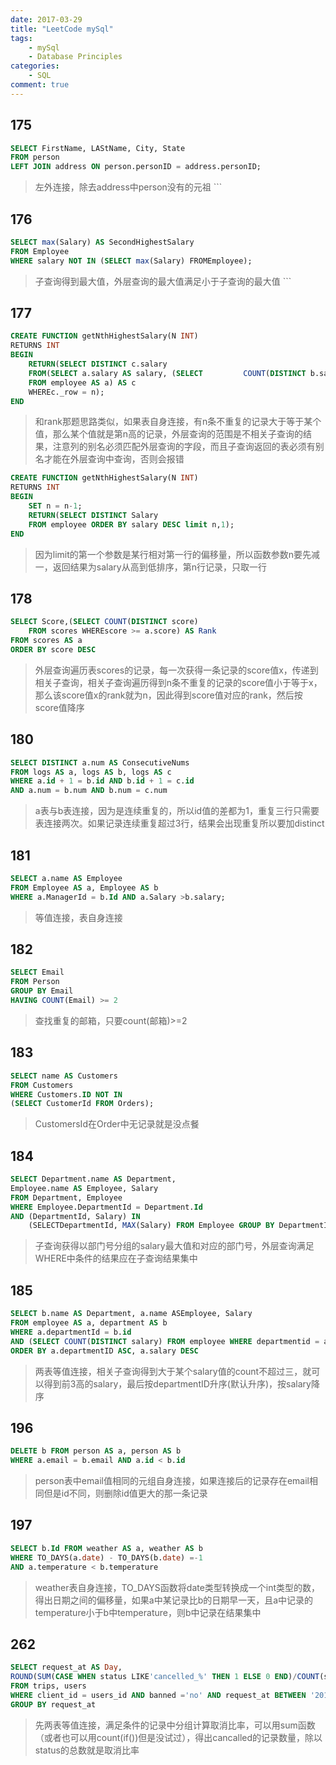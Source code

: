 ```yaml
---
date: 2017-03-29
title: "LeetCode mySql"
tags:
    - mySql
    - Database Principles
categories:
    - SQL
comment: true
---
```


## 175 
```SQL  
SELECT FirstName, LAStName, City, State
FROM person 
LEFT JOIN address ON person.personID = address.personID;
```
> 左外连接，除去address中person没有的元祖 ```  

## 176 
```SQL
SELECT max(Salary) AS SecondHighestSalary
FROM Employee 
WHERE salary NOT IN (SELECT max(Salary) FROMEmployee);
```
> 子查询得到最大值，外层查询的最大值满足小于子查询的最大值 ```  

## 177 
```SQL
CREATE FUNCTION getNthHighestSalary(N INT)
RETURNS INT
BEGIN
	RETURN(SELECT DISTINCT c.salary
	FROM(SELECT a.salary AS salary, (SELECT 		COUNT(DISTINCT b.salary) FROM employee AS bWHERE b.salary >= a.salary) AS _row 
	FROM employee AS a) AS c
	WHEREc._row = n);
END 
```
> 和rank那题思路类似，如果表自身连接，有n条不重复的记录大于等于某个值，那么某个值就是第n高的记录，外层查询的范围是不相关子查询的结果，注意列的别名必须匹配外层查询的字段，而且子查询返回的表必须有别名才能在外层查询中查询，否则会报错
```SQL
CREATE FUNCTION getNthHighestSalary(N INT)
RETURNS INT
BEGIN
	SET n = n-1;
	RETURN(SELECT DISTINCT Salary 
	FROM employee ORDER BY salary DESC limit n,1);
END
```
> 因为limit的第一个参数是某行相对第一行的偏移量，所以函数参数n要先减一，返回结果为salary从高到低排序，第n行记录，只取一行 


## 178 
```SQL
SELECT Score,(SELECT COUNT(DISTINCT score) 
	FROM scores WHEREscore >= a.score) AS Rank
FROM scores AS a
ORDER BY score DESC
```
> 外层查询遍历表scores的记录，每一次获得一条记录的score值x，传递到相关子查询，相关子查询遍历得到n条不重复的记录的score值小于等于x，那么该score值x的rank就为n，因此得到score值对应的rank，然后按score值降序

## 180
```SQL  
SELECT DISTINCT a.num AS ConsecutiveNums
FROM logs AS a, logs AS b, logs AS c
WHERE a.id + 1 = b.id AND b.id + 1 = c.id 
AND a.num = b.num AND b.num = c.num
```
> a表与b表连接，因为是连续重复的，所以id值的差都为1，重复三行只需要表连接两次。如果记录连续重复超过3行，结果会出现重复所以要加distinct

## 181 
```SQL
SELECT a.name AS Employee
FROM Employee AS a, Employee AS b
WHERE a.ManagerId = b.Id AND a.Salary >b.salary;
```
> 等值连接，表自身连接 

## 182 
```SQL  
SELECT Email
FROM Person
GROUP BY Email
HAVING COUNT(Email) >= 2
```
> 查找重复的邮箱，只要count(邮箱)>=2

## 183 
```SQL  
SELECT name AS Customers
FROM Customers
WHERE Customers.ID NOT IN
(SELECT CustomerId FROM Orders);
```
> CustomersId在Order中无记录就是没点餐

## 184 
```SQL  
SELECT Department.name AS Department, 
Employee.name AS Employee, Salary
FROM Department, Employee
WHERE Employee.DepartmentId = Department.Id
AND (DepartmentId, Salary) IN
	(SELECTDepartmentId, MAX(Salary) FROM Employee GROUP BY DepartmentId);
```
> 子查询获得以部门号分组的salary最大值和对应的部门号，外层查询满足WHERE中条件的结果应在子查询结果集中 

## 185 
```SQL  
SELECT b.name AS Department, a.name ASEmployee, Salary
FROM employee AS a, department AS b
WHERE a.departmentId = b.id
AND (SELECT COUNT(DISTINCT salary) FROM employee WHERE departmentid = a.departmentid AND salary > a.salary) < 3
ORDER BY a.departmentID ASC, a.salary DESC
```
> 两表等值连接，相关子查询得到大于某个salary值的count不超过三，就可以得到前3高的salary，最后按departmentID升序(默认升序)，按salary降序 

## 196 
```SQL  
DELETE b FROM person AS a, person AS b
WHERE a.email = b.email AND a.id < b.id
```
> person表中email值相同的元组自身连接，如果连接后的记录存在email相同但是id不同，则删除id值更大的那一条记录  

## 197 
```SQL  
SELECT b.Id FROM weather AS a, weather AS b
WHERE TO_DAYS(a.date) - TO_DAYS(b.date) =-1 
AND a.temperature < b.temperature
```
> weather表自身连接，TO_DAYS函数将date类型转换成一个int类型的数，得出日期之间的偏移量，如果a中某记录比b的日期早一天，且a中记录的temperature小于b中temperature，则b中记录在结果集中

## 262 
```SQL  
SELECT request_at AS Day, 
ROUND(SUM(CASE WHEN status LIKE'cancelled_%' THEN 1 ELSE 0 END)/COUNT(status),2) AS 'Cancellation Rate'
FROM trips, users
WHERE client_id = users_id AND banned ='no' AND request_at BETWEEN '2013-10-01' AND '2013-10-03'
GROUP BY request_at 
```
> 先两表等值连接，满足条件的记录中分组计算取消比率，可以用sum函数（或者也可以用count(if())但是没试过），得出cancalled的记录数量，除以status的总数就是取消比率